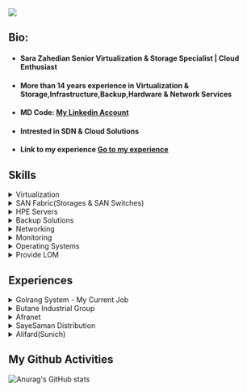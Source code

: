 <img src="https://github.com/user-attachments/assets/acc3eba1-593e-42f4-b512-60e24f5fff04"/>

## Bio:
- #### Sara Zahedian Senior Virtualization & Storage Specialist | Cloud Enthusiast
- ####  More than 14 years experience in Virtualization & Storage,Infrastructure,Backup,Hardware & Network Services
- #### MD Code: [My Linkedin Account](https://www.linkedin.com/in/sarazahedian/)
- #### Intrested in SDN & Cloud Solutions
- #### Link to my experience <a href="#exp"> Go to my experience </a>
  
## Skills
<details>
<summary>Virtualization</summary>
<ul>
<li>VMware vSphere</li>
<li>VMware vSAN</li>
<li>VMware Aria Operations(vRealize Operation Manage(vROps)) </li>
<li>VMware Aria Operations for Logs(vRealize Log Insight(vRLI))</li>
<li>VMware Aria Operations for Networks(VMware vRealize Network)</li>
<li>VMware Aria Automation(vRA)</li>
<li>VMware vSphere Replication(vRA)</li>
<li>VMware Site Recovery Manager(SRM)</li>
<li>Familiar with Microsoft Hyper-V, Citrix Xen & 2X </li>
</details>
<details>
<summary>SAN Fabric(Storages & SAN Switches)</summary>
<ul>
<li>Dell EMC Unity(Unity300,400,480XT)</li>
<li>HPE MSA(P2000,MSA2040,MSA2050,MSA2060)</li>
<li>EMC(VNX2,VNX3)</li>
<li>NAS Storages(Snap Overland,QNAP)</li>
<li>Storage Replication (Sync,Async)</li>
<li>Cisco MDS SAN Switches (9706,9148,9148s)</li>
<li>HPE Brocade SAN Switch</li>
</details>

<details>
<summary>HPE Servers</summary>
<ul>
<li>HPE Generation(6,7,8,9,10,10+,11)</li>
<li>HPE ML,DL,BL Series</li>
<li>HPE Oneview</li>
<li>HPE iLO Amplifier </li>
</details>

<details>
<summary>Backup Solutions</summary>
<ul>
<li>Veritas Netbackup</li>
<li>Symantec BackupExec</li>
<li>Veeam Backup & Replication</li>
<li>Tape Libraries (HPE MSL2024,3040,Quantum Scalar i40/i80 </li>
</details>

<details>
<summary>Networking</summary>
<ul>
<li>Cisco Catalyst(2960,3560,3750,3850)</li>
<li>Cisco Nexus (Seri 5000,9000)</li>
<li>HPE Oneview</li>
<li>HPE iLO Amplifier </li>
</details>

<details>
<summary>Monitoring</summary>
<ul>
<li>PRTG</li>
<li>VeeamOne</li>
</details>
<details>
<summary>Operating Systems</summary>
<ul>
<li>Windows</li>
<li>Linux Distributions</li>
</details>
<details>
<summary>Provide LOM</summary>
</details>

<h2 id="exp">Experiences</h2>
<details>
<summary>Golrang System - My Current Job</summary>
<li>Senior Virtualization & Storage Specialist</li> 
</ul>
</details>
<details>
<summary>Butane Industrial Group </summary>
<li>Datacenter Supervisor</li> 
</ul>
</details>

<details>
<summary>Afranet </summary>
<li>Senior Virtualization & Storage Specialist</li> 
</ul>
</details>

<details>
<summary>SayeSaman Distribution </summary>
<li>Head of Infrastructure & Services</li> 
</ul>
</details>
<details>
<summary>Alifard(Sunich)</summary>
<li>IT Engineer</li> 
</ul>
</details>

## My Github Activities
![Anurag's GitHub stats](https://github-readme-stats.vercel.app/api?username=sarazahedian&show_icons=true&theme=radical)

